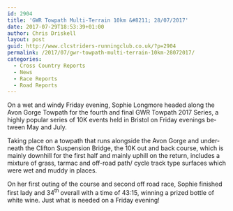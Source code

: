 ```yaml
---
id: 2904
title: 'GWR Towpath Multi-Terrain 10km &#8211; 28/07/2017'
date: 2017-07-29T18:53:39+01:00
author: Chris Driskell
layout: post
guid: http://www.clcstriders-runningclub.co.uk/?p=2904
permalink: /2017/07/gwr-towpath-multi-terrain-10km-28072017/
categories:
  - Cross Country Reports
  - News
  - Race Reports
  - Road Reports
---
```

<span lang="EN">On a wet and windy Friday evening, Sophie Longmore headed along the Avon Gorge Towpath for the fourth and final GWR Towpath 2017 Series, a highly popular series of 10K events held in Bristol on Friday evenings between May and July.</span>

<span lang="EN">Taking place on a towpath that runs alongside the Avon Gorge and underneath the Clifton Suspension Bridge, the 10K out and back course, which is mainly downhill for the first half and mainly uphill on the return, includes a mixture of grass, tarmac and off-road path/ cycle track type surfaces which were wet and muddy in places.</span>

<span lang="EN">On her first outing of the course and second off road race, Sophie finished first lady and 34<sup>th </sup>overall with a time of 43:15, winning a prized bottle of white wine. Just what is needed on a Friday evening!</span>